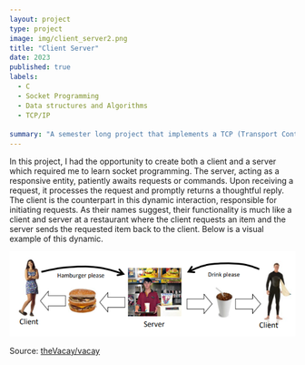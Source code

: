 ```yaml
---
layout: project
type: project
image: img/client_server2.png
title: "Client Server"
date: 2023
published: true
labels:
  - C
  - Socket Programming
  - Data structures and Algorithms
  - TCP/IP
    
summary: "A semester long project that implements a TCP (Transport Control Protocol) developed in EE367L."
---
```


In this project, I had the opportunity to create both a client and a server which required me to learn socket programming. The server, acting as a responsive entity, patiently awaits requests or commands. Upon receiving a request, it processes the request and promptly returns a thoughtful reply. The client is the counterpart in this dynamic interaction, responsible for initiating requests. As their names suggest, their functionality is much like a client and server at a restaurant where the client requests an item and the server sends the requested item back to the client. Below is a visual example of this dynamic.

<img class="img-fluid" src="../img/client_server.png">


 
Source: <a href="https://github.com/theVacay/vacay">theVacay/vacay</a>

